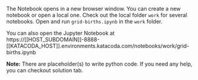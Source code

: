 The Notebook opens in a new browser window. You can create a new notebook or open a local one. Check out the local folder `work` for several notebooks. Open and run `grid-births.ipynb` in the `work` folder.

You can also open the Jupyter Notebook at https://[[HOST_SUBDOMAIN]]-8888-[[KATACODA_HOST]].environments.katacoda.com/notebooks/work/grid-births.ipynb

**Note:**
There are placeholder(s) to write python code. If you need any help, you can checkout solution tab.